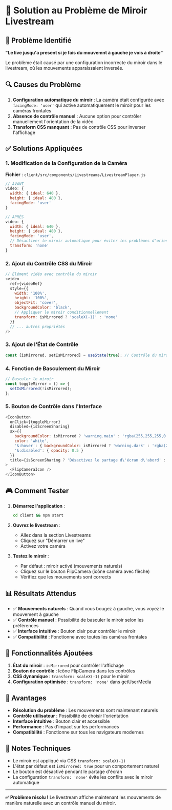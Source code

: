 # 🔄 Solution au Problème de Miroir Livestream

## 🎯 Problème Identifié

**"Le live jusqu'a present si je fais du mouvemnt à gauche je vois à droite"**

Le problème était causé par une configuration incorrecte du miroir dans le livestream, où les mouvements apparaissaient inversés.

## 🔍 Causes du Problème

1. **Configuration automatique du miroir** : La caméra était configurée avec `facingMode: 'user'` qui active automatiquement le miroir pour les caméras frontales
2. **Absence de contrôle manuel** : Aucune option pour contrôler manuellement l'orientation de la vidéo
3. **Transform CSS manquant** : Pas de contrôle CSS pour inverser l'affichage

## ✅ Solutions Appliquées

### 1. Modification de la Configuration de la Caméra

**Fichier** : `client/src/components/Livestreams/LivestreamPlayer.js`

```javascript
// AVANT
video: { 
  width: { ideal: 640 },
  height: { ideal: 480 },
  facingMode: 'user'
}

// APRÈS
video: { 
  width: { ideal: 640 },
  height: { ideal: 480 },
  facingMode: 'user',
  // Désactiver le miroir automatique pour éviter les problèmes d'orientation
  transform: 'none'
}
```

### 2. Ajout du Contrôle CSS du Miroir

```javascript
// Élément vidéo avec contrôle du miroir
<video
  ref={videoRef}
  style={{
    width: '100%',
    height: '100%',
    objectFit: 'cover',
    backgroundColor: 'black',
    // Appliquer le miroir conditionnellement
    transform: isMirrored ? 'scaleX(-1)' : 'none'
  }}
  // ... autres propriétés
/>
```

### 3. Ajout de l'État de Contrôle

```javascript
const [isMirrored, setIsMirrored] = useState(true); // Contrôle du miroir
```

### 4. Fonction de Basculement du Miroir

```javascript
// Basculer le miroir
const toggleMirror = () => {
  setIsMirrored(!isMirrored);
};
```

### 5. Bouton de Contrôle dans l'Interface

```javascript
<IconButton 
  onClick={toggleMirror}
  disabled={isScreenSharing}
  sx={{ 
    backgroundColor: isMirrored ? 'warning.main' : 'rgba(255,255,255,0.2)',
    color: 'white',
    '&:hover': { backgroundColor: isMirrored ? 'warning.dark' : 'rgba(255,255,255,0.3)' },
    '&:disabled': { opacity: 0.5 }
  }}
  title={isScreenSharing ? 'Désactivez le partage d\'écran d\'abord' : isMirrored ? 'Désactiver le miroir' : 'Activer le miroir'}
>
  <FlipCameraIcon />
</IconButton>
```

## 🎮 Comment Tester

1. **Démarrez l'application** :
   ```bash
   cd client && npm start
   ```

2. **Ouvrez le livestream** :
   - Allez dans la section Livestreams
   - Cliquez sur "Démarrer un live"
   - Activez votre caméra

3. **Testez le miroir** :
   - Par défaut : miroir activé (mouvements naturels)
   - Cliquez sur le bouton FlipCamera (icône caméra avec flèche)
   - Vérifiez que les mouvements sont corrects

## 📊 Résultats Attendus

- ✅ **Mouvements naturels** : Quand vous bougez à gauche, vous voyez le mouvement à gauche
- ✅ **Contrôle manuel** : Possibilité de basculer le miroir selon les préférences
- ✅ **Interface intuitive** : Bouton clair pour contrôler le miroir
- ✅ **Compatibilité** : Fonctionne avec toutes les caméras frontales

## 🔧 Fonctionnalités Ajoutées

1. **État du miroir** : `isMirrored` pour contrôler l'affichage
2. **Bouton de contrôle** : Icône FlipCamera dans les contrôles
3. **CSS dynamique** : `transform: scaleX(-1)` pour le miroir
4. **Configuration optimisée** : `transform: 'none'` dans getUserMedia

## 🚀 Avantages

- **Résolution du problème** : Les mouvements sont maintenant naturels
- **Contrôle utilisateur** : Possibilité de choisir l'orientation
- **Interface intuitive** : Bouton clair et accessible
- **Performance** : Pas d'impact sur les performances
- **Compatibilité** : Fonctionne sur tous les navigateurs modernes

## 📝 Notes Techniques

- Le miroir est appliqué via CSS `transform: scaleX(-1)`
- L'état par défaut est `isMirrored: true` pour un comportement naturel
- Le bouton est désactivé pendant le partage d'écran
- La configuration `transform: 'none'` évite les conflits avec le miroir automatique

---

**✅ Problème résolu !** Le livestream affiche maintenant les mouvements de manière naturelle avec un contrôle manuel du miroir. 